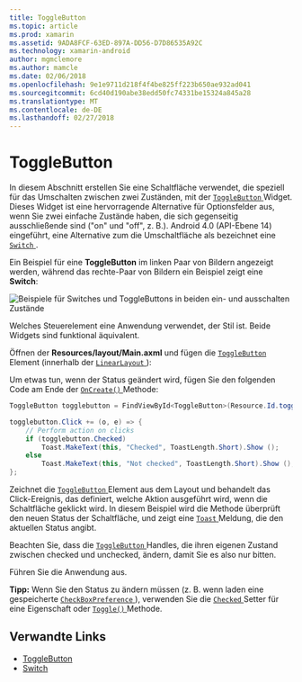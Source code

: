 ```yaml
---
title: ToggleButton
ms.topic: article
ms.prod: xamarin
ms.assetid: 9ADA8FCF-63ED-897A-DD56-D7D86535A92C
ms.technology: xamarin-android
author: mgmclemore
ms.author: mamcle
ms.date: 02/06/2018
ms.openlocfilehash: 9e1e9711d218f4f4be825ff223b650ae932ad041
ms.sourcegitcommit: 6cd40d190abe38edd50fc74331be15324a845a28
ms.translationtype: MT
ms.contentlocale: de-DE
ms.lasthandoff: 02/27/2018
---
```

# <a name="togglebutton"></a>ToggleButton

In diesem Abschnitt erstellen Sie eine Schaltfläche verwendet, die speziell für das Umschalten zwischen zwei Zuständen, mit der [ `ToggleButton` ](https://developer.xamarin.com/api/type/Android.Widget.ToggleButton/) Widget. Dieses Widget ist eine hervorragende Alternative für Optionsfelder aus, wenn Sie zwei einfache Zustände haben, die sich gegenseitig ausschließende sind ("on" und "off", z. B.). Android 4.0 (API-Ebene 14) eingeführt, eine Alternative zum die Umschaltfläche als bezeichnet eine [ `Switch` ](https://developer.xamarin.com/api/type/Android.Widget.Switch/).

Ein Beispiel für eine **ToggleButton** im linken Paar von Bildern angezeigt werden, während das rechte-Paar von Bildern ein Beispiel zeigt eine **Switch**:

![Beispiele für Switches und ToggleButtons in beiden ein- und ausschalten Zustände](toggle-button-images/togglebutton-switch.png)  

Welches Steuerelement eine Anwendung verwendet, der Stil ist. Beide Widgets sind funktional äquivalent.

Öffnen der **Resources/layout/Main.axml** und fügen die [ `ToggleButton` ](https://developer.xamarin.com/api/type/Android.Widget.ToggleButton/) Element (innerhalb der [ `LinearLayout` ](https://developer.xamarin.com/api/type/Android.Widget.LinearLayout/)):

Um etwas tun, wenn der Status geändert wird, fügen Sie den folgenden Code am Ende der [ `OnCreate()` ](https://developer.xamarin.com/api/member/Android.App.Activity.OnCreate/p/Android.OS.Bundle/Android.OS.PersistableBundle) Methode:

```csharp
ToggleButton togglebutton = FindViewById<ToggleButton>(Resource.Id.togglebutton);

togglebutton.Click += (o, e) => {
    // Perform action on clicks
    if (togglebutton.Checked)
        Toast.MakeText(this, "Checked", ToastLength.Short).Show ();
    else
        Toast.MakeText(this, "Not checked", ToastLength.Short).Show ();
};
```

Zeichnet die [ `ToggleButton` ](https://developer.xamarin.com/api/type/Android.Widget.ToggleButton/) Element aus dem Layout und behandelt das Click-Ereignis, das definiert, welche Aktion ausgeführt wird, wenn die Schaltfläche geklickt wird. In diesem Beispiel wird die Methode überprüft den neuen Status der Schaltfläche, und zeigt eine [ `Toast` ](https://developer.xamarin.com/api/type/Android.Widget.Toast/) Meldung, die den aktuellen Status angibt.

Beachten Sie, dass die [ `ToggleButton` ](https://developer.xamarin.com/api/type/Android.Widget.ToggleButton/) Handles, die ihren eigenen Zustand zwischen checked und unchecked, ändern, damit Sie es also nur bitten.

Führen Sie die Anwendung aus.


**Tipp:** Wenn Sie den Status zu ändern müssen (z. B. wenn laden eine gespeicherte [ `CheckBoxPreference` ](https://developer.xamarin.com/api/type/Android.Preferences.CheckBoxPreference/)), verwenden Sie die [ `Checked` ](https://developer.xamarin.com/api/property/Android.Widget.CompoundButton.Checked/) Setter für eine Eigenschaft oder [ `Toggle()` ](https://developer.xamarin.com/api/member/Android.Widget.CompoundButton.Toggle/) Methode.


## <a name="related-links"></a>Verwandte Links

- [ToggleButton](http://developer.android.com/reference/android/widget/ToggleButton.html)
- [Switch](http://developer.android.com/reference/android/widget/Switch.html)

